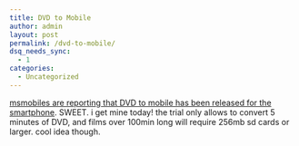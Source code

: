 ```yaml
---
title: DVD to Mobile
author: admin
layout: post
permalink: /dvd-to-mobile/
dsq_needs_sync:
  - 1
categories:
  - Uncategorized
---
```

[msmobiles are reporting that DVD to mobile has been released for the smartphone][1]. SWEET. i get mine today! the trial only allows to convert 5 minutes of DVD, and films over 100min long will require 256mb sd cards or larger. cool idea though.

 [1]: http://www.msmobiles.com/news.php/2698.html